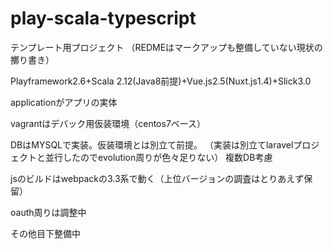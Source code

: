 # play-scala-typescript

テンプレート用プロジェクト
（REDMEはマークアップも整備していない現状の擲り書き）

Playframework2.6+Scala 2.12(Java8前提)+Vue.js2.5(Nuxt.js1.4)+Slick3.0

applicationがアプリの実体

vagrantはデバック用仮装環境（centos7ベース）

DBはMYSQLで実装。仮装環境とは別立て前提。
（実装は別立てlaravelプロジェクトと並行したのでevolution周りが色々足りない）
複数DB考慮

jsのビルドはwebpackの3.3系で動く（上位バージョンの調査はとりあえず保留）

oauth周りは調整中

その他目下整備中
